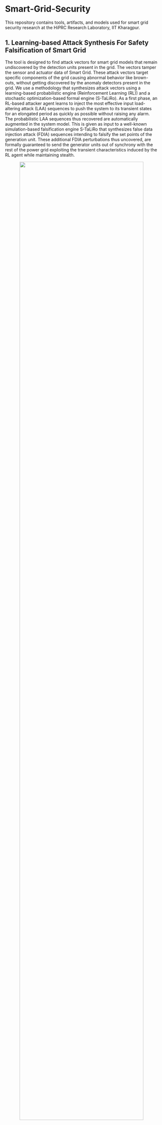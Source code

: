 # Smart-Grid-Security

This repository contains tools, artifacts, and models used for smart grid security research at the HiPRC Research Laboratory, IIT Kharagpur.

## 1. Learning-based Attack Synthesis For Safety Falsification of Smart Grid

The tool is designed to find attack vectors for smart grid models that remain undiscovered by the detection units present in the grid. The vectors tamper the sensor and actuator data of Smart Grid. These attack vectors target specific components of the grid causing abnormal behavior like brown-outs, without getting discovered by the anomaly detectors present in the grid. We use a methodology that synthesizes attack vectors using a learning-based probabilistic engine (Reinforcement Learning (RL)) and a stochastic optimization-based formal engine (S-TaLiRo). As a first phase, an RL-based attacker agent learns to inject the most effective input load-altering attack (LAA) sequences to push the system to its transient states for an elongated period as quickly as possible without raising any alarm. The probabilistic LAA sequences thus recovered are automatically augmented in the system model. This is given as input to a well-known simulation-based falsification engine S-TaLiRo that synthesizes false data injection attack (FDIA) sequences intending to falsify the set points of the generation unit. These additional FDIA perturbations thus uncovered, are formally guaranteed to send the generator units out of synchrony with the rest of the power grid exploiting the transient characteristics induced by the RL agent while maintaining stealth.

<p align="center">
<img src="https://user-images.githubusercontent.com/103938112/213892560-a93829cb-b429-47e9-86c2-8daefbc27ccc.png" width="90%" height="90%"></br>
<em>Figure: Work Flow of the Attack Vector Synthesis Framework</em>
</p>


### Prerequisites (for running the tool):

* Platform: 32/64 bit Windows Operating System.
* External Tools: Matlab R2021a.
* Other Requirements: S-taliro tool-box https://sites.google.com/a/asu.edu/s-taliro/s-taliro , Matlab Reinforcement Learning Toolbox.
* For uploading the designed power grid model for an attack to the Graphical User Interface (GUI) tool the user is required to insert an RL agent block in his/her Simulink model.
* Choose the attack points in the model. To obtain individual attack vectord, connect a inport to demux, first index is LAA attack vector followed by FDIA attack vectors.
* Connect all the observations for RL-agent to a mux and then to outport 1
* Connect the variables need to be plotted/observed to mux(name the mux as outputs) and connect to outport 2. Name the signals connected to mux using signal properties.
### Installation guide:

* Setup S-taliro toolbox by pasting "setup_staliro.m" command in the Matlab command window.
* Copy all the .mat files from folder mat_files and simulink models from folder rl_models_simulink in the repository to the path C:\trunk\demos\SystemModelsAndData.
* Copy powershark_gui.m, load_mat.m and powershark_gui.fig to the path C:\trunk.
* Run "H = powershark_gui" in matlab command window to open the Graphical User Interface (GUI).


### Demonstration of the GUI of our tool:
Please refer to the folder LearningBasedAttackSynthesis for performing the below steps.

#### **Step 1**:
The user uploads his/her power grid simulink model (in .mdl format) (eg. IEEE5bus.mdl, IEEE9bus.mdl, IEEE14bus.mdl, IEEE39bus.mdl) to the tool by pressing the Select Model button. The file explorer button pops up from where the user can select his/her power grid simulink model.<br />

![Presentation_gui_tool pptx (5)](https://user-images.githubusercontent.com/96375883/213904029-e02e67cf-60c4-42d9-bf18-a3856160e31d.svg) <br />

#### **Step 2:**
Next in the specification tab, the user enters the safety properties for the power grid (i.e, the upper and lower bound limit for power grid frequency) and set the point value for the detection unit in the grid in the form of the MTL equation. <br />
![Presentation_gui_tool pptx (6)](https://user-images.githubusercontent.com/96375883/213904027-d48d7b17-e395-48fd-aed1-5d12633d8ffa.svg)<br />

In the above figure, r1 represents the upper safety limit for grid frequency and r2 represents the lower safety limit for grid frequency. r3 represents the threshold value for the residue-based detection unit.

#### **Step 3:**
In the predicate settings tab, the user specifies the constraint(greater than, less than etc) and compares with a constant number specified by the user
 
![presentation_gui_3](https://user-images.githubusercontent.com/96375883/235578147-04479e9b-d4d7-4d82-96df-47994c1b3cb7.svg)<br />
 
 #### **Step 4:**
 The user specifies which IEEE bus architecture did he/she upload by clicking the appropriate button. 
 
![Presentation_gui_tool pptx (8)](https://user-images.githubusercontent.com/96375883/213904024-bca0481e-962a-411a-9f56-1eac85d403ca.svg) <br />

#### **Step 5:**
The user specifies how many times the simulink model will execute in the run tab

![Presentation_gui_tool pptx (9)](https://user-images.githubusercontent.com/96375883/213904023-4528cde7-aec1-4d3f-89fe-fcdbbc0272ee.svg)<br />

#### **Step 6:**
The user specifies the time duration in seconds for which the simulation is to be continued in the Simulation Time tab.

![Presentation_gui_tool pptx (10)](https://user-images.githubusercontent.com/96375883/213904020-58ef7622-6119-41dd-9367-281a07a954e3.svg)<br />

#### **Step 7:**
The user choses a solver for the simulink model using this tab.<br />

![Presentation_gui_tool pptx (11)](https://user-images.githubusercontent.com/96375883/213904019-bc738d9c-016e-468f-8a5b-272d836c1235.svg)<br />

#### **Step 8:**
Time time step at which the model will be executed is specified in the Sample Time tab.<br />

![Presentation_gui_tool pptx (12)](https://user-images.githubusercontent.com/96375883/213904018-c0ef76fb-85d6-4ebd-bc26-91d50d81fae3.svg)<br />

#### **Step 9:**
The initial value for false data generation is specified by the user in this tab.<br />

![Presentation_gui_tool pptx (13)](https://user-images.githubusercontent.com/96375883/213904016-62b644ef-7068-4bc4-9814-f733293c2e4e.svg)<br />

#### **Step 10:**
Here in InputMin and InputMax the user specifies the input range for false-data injection, in the Control Points tab the samples points for false-data injection, are selected by the user, in interpolation type the user specifies how to insert false-data in the simulation time.<br />

![Presentation_gui_tool pptx (14)](https://user-images.githubusercontent.com/96375883/213904015-2c6ee61f-fca1-40a1-a183-14581db112c1.svg)<br />

#### **Step 11:**
Finally the user starts the simulation by clicking the run simulation button.</br>

![Presentation_gui_tool pptx (15)](https://user-images.githubusercontent.com/96375883/213904013-0e62f5a7-362f-452c-891e-b12382fe7110.svg)<br />

### Result plot

![frequency_comparison_9_bus](https://user-images.githubusercontent.com/96375883/213973704-ecfa6f10-b98d-47bd-8b10-2a8b001d41fa.svg)

A sample output plot for IEEE 9 Bus case is provided above.



### Demo Video
[https://youtu.be/V6PoH3omt38](https://www.youtube.com/watch?v=eIeCV0w4F08)

## 2. Targeted Attack Vector Synthesis Framework for Smart grid Vulnerability Analysis

This part of the repository contains the grid models used in our CCS paper Targeted Attack Synthesis for Smart grid Vulnerability Analysis (https://dl.acm.org/doi/10.1145/3576915.3623155).

Modern smart grids utilize advanced sensors and digital communication to manage the flow of electricity from generation source to consumption points. They also employ anomaly detection units and phasor measurement units (PMUs) for security and monitoring of grid behavior. However, as smart grids are distributed, vulnerability analysis is necessary to identify and mitigate potential security threats targeting the sensors and communication links. We propose a novel algorithm that uses measurement parameters, such as power flow or load flow, to identify the smart grid's most vulnerable operating intervals. Our methodology uses a formal tool STaliro to incorporate a Monte Carlo simulation approach to identify these intervals and deploys a deep reinforcement learning agent to generate attack vectors during the identified intervals that can compromise the grid's safety and stability in the minimum possible time, while remaining undetected by local anomaly detection units and PMUs. Our approach provides a structured methodology for effective smart grid vulnerability analysis, enabling system operators to analyze the impact of attack parameters on grid safety and stability and facilitating suitable design changes in grid topology and operational parameters.


Our framework assumes a stronger grid safety and security model by considering that 1) the generation side is equipped with anomaly based detectors sensitive to transient dynamics, 2) real time PMU measurements are available for the transmission system and 3) suitable  protection schemes exist at the generation, transmission and load side. With such security assumptions, we propose an  attack framework that simultaneously targets Automatic Generation Controlers and PMUs to maximize the physical impact of attacks on the grid in minimum possible attack duration, while remaining stealthy all the while.

<p align="center">
  <img src="https://github.com/sumanmaiti100/Attack-Vector-Synthesis-Framework-for-Smart-Grids/assets/103938112/ec0c5b80-a2b7-4f68-95c5-0711b691706b" alt="monte_carlo_intro_1" width="700">
  <br>
  <em>Figure: Work Flow of the Attack Vector Synthesis Framework</em>
</p>

### Prerequisites:

* Platform: 32/64 bit Windows Operating System.
* External Tools: Matlab R2022b or later versions.
* Other Requirements: S-taliro tool-box https://sites.google.com/a/asu.edu/s-taliro/s-taliro , Matlab Reinforcement Learning Toolbox.

### Installation guide:
Please access the folder named TargetedAttackVectorSynthesis
* Setup S-taliro toolbox by pasting "setup_staliro.m" command in the Matlab command window.
* Copy all the .mat files from folder mat_files and simulink models from folder rl_models_simulink in the repository to the path C:\trunk\demos\SystemModelsAndData.

### Simulation guide:
* To find out vulnerable operating periods of a smart grid model open any slx file from the folders IEEE 14 BUS ATTACK MODEL, IEEE 37 BUS ATTACK MODEL and IEEE 39 BUS ATTACK MODEL. Next, attach goto ports on the tie lines in the models (indicated inside the model), and run the code in "MonteCarloSimulationAlgorithmCode.txt" in the maatlab command window to get the most vulnerable operating periods in the matlab workspace.
* To simulate False Data injection (FDI) attacks during the identified vulnerable operating periods, for an IEEE 14 bus model, load all the mat files in folder IEEE 14 BUS ATTACK MODEL into matlab workspace.
* Run the matlab slx file in folder IEEE 14 BUS ATTACK MODEL for desired time duration, to observe the effect of attack on the grid operating frequency through the scopes provided in the model.
* To simulate the attack in presence of protection systems in the grid, load all the mat files in the folder IEEE 14 BUS ATTACK MITIGATION into the matlab workspace and run the slx file in the same folder for the desired time duration.
* To simulate False Data injection (FDI) attacks during the identified vulnerable operating periods, for an IEEE 37 bus model, load all the mat files in folder IEEE 37 BUS ATTACK MODEL into matlab workspace.
* Run the matlab slx file in folder IEEE 37 BUS ATTACK MODEL for desired time duration, to observe the effect of attack on the grid operating frequency through the scopes provided in the model.
* To simulate the attack in presence of protection systems in the grid, load all the mat files in the folder IEEE 37 BUS ATTACK MITIGATION into the matlab workspace and run the slx file in the same folder for the desired time duration.
* To simulate False Data injection (FDI) attacks during the identified vulnerable operating periods, for an IEEE 39 bus model, load all the mat files in folder IEEE 37 BUS ATTACK MODEL into matlab workspace.
* Run the matlab slx file in folder IEEE 39 BUS ATTACK MODEL for desired time duration, to observe the effect of attack on the grid operating frequency through the scopes provided in the model.
* To simulate the attack in presence of protection systems in the grid, load all the mat files in the folder IEEE 39 BUS ATTACK MITIGATION into the matlab workspace and run the slx file in the same folder for the desired time duration.

## 3. Enhancing Smart Grid Security Using Reinforcement Learning and Formal Verification of Agents

 The distributed nature of smart grids, combined with sophisticated sensors, control algorithms, and data collection facilities at Supervisory Control and Data Acquisition (SCADA) centers, makes them vulnerable to strategically crafted cyber-physical attacks. These malicious attacks can manipulate power demands using high-wattage Internet of Things (IoT) botnet devices, such as refrigerators and air conditioners, or introduce false values into transmission line power flow sensor readings. Consequently, grids experience blackouts and high power flow oscillations. Existing grid protection mechanisms, originally designed to tackle natural faults in transmission lines and generator short circuits, are ineffective against such intelligently crafted attacks. This is because grid operators overlook potential scenarios of cyber-physical attacks during their design phase. 


In this work, we propose a safe Deep Reinforcement Learning (DRL)-based framework (refer to the figure below) for mitigating attacks on smart grids. The DRL agent effectively neutralizes cyber-physical attacks on grid surfaces by triggering appropriate sequences of existing protection schemes. The safety of the DRL agent is formally verified through a reachability analysis method. Additionally, our framework is designed for deployment on CUDA-enabled GPU systems, which enables faster execution of these protection sequences and their real-time validation. Our framework establishes a new set of protection rules for grid models, successfully thwarting existing cyber-physical attacks. The paper draft related to this work can be found at: https://arxiv.org/abs/2409.15757\



![formal agent-1](https://github.com/user-attachments/assets/919267a5-3f10-4931-a4cf-30b29be16b1a)
<p align="center">
<em>Figure: Work Flow of the Attack Mitigation Framework</em>
</p>

### Prerequisites:

* Platform: 32/64 bit Windows Operating System.
* External Tools: Matlab R2022b or later versions.
* Other Requirements: Matlab Reinforcement Learning Toolbox.

### Simulation Guide
Please access the folder named EnhancingSmartGridSecurity

* The folder EnhancingSmartGridSecurity contains several subfolders, each representing different attack scenarios with .mat files and Simulink (.slx) files. To view the attack scenarios and their mitigation by our RL agent, load the .mat files into the MATLAB workspace, open the corresponding Simulink (.slx) files, and simulate the models to observe the attack scenarios and the results of the mitigation strategies.

## 4. Smart Grid Profit Exploitation Through Tie-Line Power Flow Manipulation

 The exponential growth in electricity demand has necessitated transforming legacy power grids into smart grids. Modern smart grids incorporate advanced sensors for real-time grid monitoring and capabilities for forecasting power generation and demand to better manage consumer electricity needs. These advancements ensure reliable grid operation while enabling electric utility organizations, such as generation companies, to participate in the electricity market. Utilities bid on electricity prices based on forecasted demand, fostering competition that helps ensure consumers receive electricity at reasonable prices. However, the distributed nature of smart grids allows adversaries to strategically disrupt the power supply-demand balance, to exploit the electricity market for profit. In this work, we introduce a novel optimization based attack model targeting the electricity market (refer to the figure below) by disrupting the grid's power flow, a critical vulnerability overlooked by grid security researchers. Our attack model maximizes profits in the market by manipulating power flow sensor measurements of specific transmission lines. It maintains the grid's operating frequency within permissible limits, thus evading detection by operators at Load Dispatch Centers (LDCs). We also propose and demonstrate effective countermeasures against this attack in a testbed environment. To our knowledge, this is the first attack that maximizes market profits while maintaining grid parameters within safety limits.

![SPECTER2](https://github.com/user-attachments/assets/5b6d38ba-90db-441b-a438-2e0b6147f0c6)
<p align="center">
<em>Figure: Work Flow of the Market Manipulation  Attack Framework</em>
</p>

### Prerequisites:

* Platform: 32/64 bit Windows Operating System.
* External Tools: Matlab R2022b or later versions, YALMIP tool: https://yalmip.github.io/ (version R20230622) or later.


### Installation Guide:
* Download the YALMIP software and extract it from the ZIP file. Open MATLAB, click on the "Set Path" option, and add the extracted YALMIP folder to the MATLAB directory to ensure it is accessible in the current workspace.


### Simulation Guide:
Please access the folder named SmartGridProfitExploitation. The folder contains MATLAB code that integrates electricity market data from the Australian energy market, collected on September 17th, 2024, between 12 AM and 12 PM. The data is organized into folders for different regions: New South Wales (NSW), Tasmania (TAS), Queensland (QLD), and South Australia (SA). Each folder contains MATLAB scripts that implement the market manipulation attack to gain profits and their subsequent mitigation strategies. To run the optimization codes provided, ensure you have installed the latest version of the YALMIP solver (link provided above) and are using MATLAB version R2022b or later.


## 5. Learning-Enabled Adaptive Voltage Protection Against Load Alteration Attacks On Smart Grids
Smart grids are designed to efficiently handle variable power demands, especially for large loads, by real-time monitoring, distributed generation and distribution of electricity. However, the grid’s distributed nature and the internet
connectivity of large loads like Heating Ventilation, and Air Conditioning (HVAC), EV charging systems introduce vulnerabilities in the system that cyber-attackers can exploit, potentially leading to grid instability and blackouts. Traditional protection strategies, primarily designed to handle transmission line faults are often inadequate against such threats, emphasising the need for enhanced grid security. In this work, we propose a Deep Reinforcement Learning (DRL)-based protection system that learns to differentiate any stealthy load alterations from normal grid operations and adaptively adjusts activation thresholds of the protection schemes. We train this adaptive protection scheme against an optimal and stealthy load alteration attack model that manipulates the power demands of large loads at the most unstable grid buses to induce blackouts. The methodology of the competitive training is illustrated in the Figure. We borrow the concepts of game theory to theoretically prove that the adaptive protection system trained in this zero-sum game setting, with certain reward functions can effectively mitigate any stealthy load alteration-based attack. 

<p align="center">
  <img src="https://github.com/user-attachments/assets/b8a9d76d-071b-4f5f-9283-d58675b0b2ea" alt="Methodology" width="700"/>
</p>
<p align="center">
  <em>Figure: Adaptive Protection System Methodology</em>
</p>








